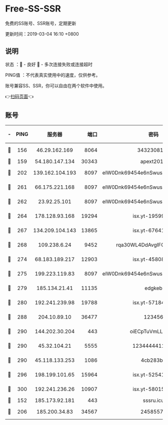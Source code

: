 # Free-SS-SSR

免费的SS账号、SSR账号，定期更新

更新时间：2019-03-04 16:10 +0800

## 说明

状态     ：🙂 - 良好 🙁 - 多次连接失败或连接超时

PING值   ：不代表真实使用中的速度，仅供参考。

账号兼容SS、SSR，你可以自由在两个软件中使用。

👉[扫码页面](https://liesauer.github.io/free-ss-ssr.github.io/)👈

## 账号

|-|PING|服务器|端口|密码|加密方式|区域|
|:----:|:----:|:-----:|-----:|:----:|:----:|:----:|
|🙂|156|46.29.162.169|8064|3432308177|aes-256-cfb|RU|
|🙂|159|54.180.147.134|30343|apext2019|chacha20|KR|
|🙂|202|139.162.104.193|8097|eIW0Dnk69454e6nSwuspv9DmS201tQ0D|aes-256-cfb|JP|
|🙂|261|66.175.221.168|8097|eIW0Dnk69454e6nSwuspv9DmS201tQ0D|aes-256-cfb|US|
|🙂|262|23.92.25.101|8097|eIW0Dnk69454e6nSwuspv9DmS201tQ0D|aes-256-cfb|US|
|🙂|264|178.128.93.168|19294|isx.yt-19599027|aes-256-cfb|SG|
|🙂|267|134.209.104.143|13865|isx.yt-67641153|aes-256-cfb|SG|
|🙂|268|109.238.6.24|9452|rqa30WL4DdAvgIFG6Fs3znzTa|aes-256-cfb|FR|
|🙂|274|68.183.189.217|12903|isx.yt-45808180|aes-256-cfb|SG|
|🙂|275|199.223.119.83|8097|eIW0Dnk69454e6nSwuspv9DmS201tQ0D|aes-256-cfb|US|
|🙂|279|185.134.21.41|11135|edgkeb|aes-256-cfb|GB|
|🙂|280|192.241.239.98|19788|isx.yt-57184627|aes-256-cfb|US|
|🙂|288|204.10.89.10|36477|123456|aes-256-cfb|US|
|🙂|290|144.202.30.204|443|oiECpTuVmLLxk4Ts|aes-256-cfb|US|
|🙂|290|45.32.104.21|5555|1234444411111|aes-256-cfb|SG|
|🙂|290|45.118.133.253|1086|4cb283b8|aes-256-cfb|SG|
|🙂|296|198.199.101.65|15964|isx.yt-52541316|aes-256-cfb|US|
|🙂|300|192.241.236.26|10907|isx.yt-58015517|aes-256-cfb|US|
|🙂|152|185.173.92.181|443|sssru.icu|rc4-md5|RU|
|🙂|206|185.200.34.83|34567|24585575|aes-256-cfb|US|
